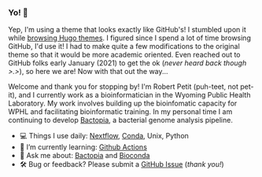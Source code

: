 ### Yo! 👋

Yep, I'm using a theme that looks exactly like GitHub's! I stumbled upon it while [browsing Hugo themes](https://themes.gohugo.io/github-style/). I figured since I spend a lot of time browsing GitHub, I'd use it! I had to make quite a few modifications to the original theme so that it would be more academic oriented. Even reached out to GitHub folks early January (2021) to get the ok (*never heard back though >.>*), so here we are! Now with that out the way...

Welcome and thank you for stopping by! I'm Robert Petit (puh-teet, not pet-it), and I currently work as a bioinformatician in the Wyoming Public Health Laboratory. My work involves building up the bioinfomatic capacity for WPHL and facilitating bioinformatic training. In my personal time I am continuing to develop [Bactopia](https://bactopia.github.io/), a bacterial genome analysis pipeline.

- 💻 Things I use daily: [Nextflow](https://www.nextflow.io/), [Conda](https://docs.conda.io/en/latest/), Unix, Python
- 🌱 I’m currently learning: [Github Actions](https://github.com/features/actions)
- 💬 Ask me about: [Bactopia](https://bactopia.github.io/) and [Bioconda](https://bioconda.github.io/)
- 🛠️ Bug or feedback? Please submit a [GitHub Issue](https://github.com/rpetit3/robertpetit.com/issues/new) (*thank you!*)
